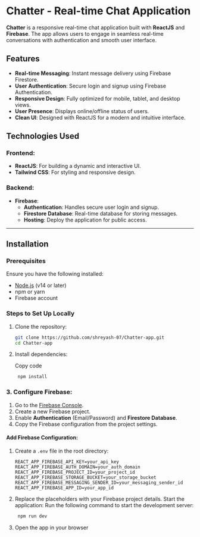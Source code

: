 # Chatter - Real-time Chat Application

**Chatter** is a responsive real-time chat application built with **ReactJS** and **Firebase**. The app allows users to engage in seamless real-time conversations with authentication and smooth user interface.

## Features

- **Real-time Messaging**: Instant message delivery using Firebase Firestore.
- **User Authentication**: Secure login and signup using Firebase Authentication.
- **Responsive Design**: Fully optimized for mobile, tablet, and desktop views.
- **User Presence**: Displays online/offline status of users.
- **Clean UI**: Designed with ReactJS for a modern and intuitive interface.

## Technologies Used

### Frontend:

- **ReactJS**: For building a dynamic and interactive UI.
- **Tailwind CSS**: For styling and responsive design.

### Backend:

- **Firebase**:
  - **Authentication**: Handles secure user login and signup.
  - **Firestore Database**: Real-time database for storing messages.
  - **Hosting**: Deploy the application for public access.

---

## Installation

### Prerequisites

Ensure you have the following installed:

- [Node.js](https://nodejs.org/) (v14 or later)
- npm or yarn
- Firebase account

### Steps to Set Up Locally

1. Clone the repository:

   ```bash
   git clone https://github.com/shreyash-07/Chatter-app.git
   cd Chatter-app

   ```

2. Install dependencies:

   Copy code
   ```bash
    npm install

   ```
### 3. Configure Firebase:

1. Go to the [Firebase Console](https://console.firebase.google.com/).
2. Create a new Firebase project.
3. Enable **Authentication** (Email/Password) and **Firestore Database**.
4. Copy the Firebase configuration from the project settings.

#### Add Firebase Configuration:

1. Create a `.env` file in the root directory:
   ```env
   REACT_APP_FIREBASE_API_KEY=your_api_key
   REACT_APP_FIREBASE_AUTH_DOMAIN=your_auth_domain
   REACT_APP_FIREBASE_PROJECT_ID=your_project_id
   REACT_APP_FIREBASE_STORAGE_BUCKET=your_storage_bucket
   REACT_APP_FIREBASE_MESSAGING_SENDER_ID=your_messaging_sender_id
   REACT_APP_FIREBASE_APP_ID=your_app_id

2. Replace the placeholders with your Firebase project details.
   Start the application:
   Run the following command to start the development server:
   ```bash
    npm run dev
    ```
3. Open the app in your browser
